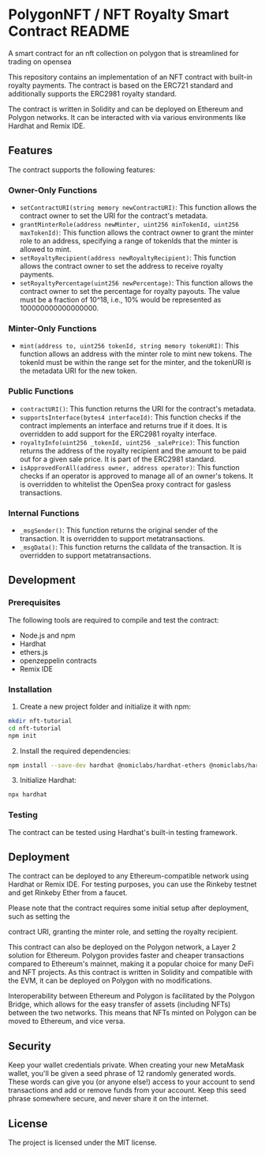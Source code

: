 # PolygonNFT / NFT Royalty Smart Contract README
A smart contract for an nft collection on polygon that is streamlined for trading on opensea

This repository contains an implementation of an NFT contract with built-in royalty payments. The contract is based on the ERC721 standard and additionally supports the ERC2981 royalty standard.

The contract is written in Solidity and can be deployed on Ethereum and Polygon networks. It can be interacted with via various environments like Hardhat and Remix IDE. 

## Features

The contract supports the following features:

### Owner-Only Functions

- `setContractURI(string memory newContractURI)`: This function allows the contract owner to set the URI for the contract's metadata.
- `grantMinterRole(address newMinter, uint256 minTokenId, uint256 maxTokenId)`: This function allows the contract owner to grant the minter role to an address, specifying a range of tokenIds that the minter is allowed to mint.
- `setRoyaltyRecipient(address newRoyaltyRecipient)`: This function allows the contract owner to set the address to receive royalty payments.
- `setRoyaltyPercentage(uint256 newPercentage)`: This function allows the contract owner to set the percentage for royalty payouts. The value must be a fraction of 10^18, i.e., 10% would be represented as 100000000000000000.

### Minter-Only Functions

- `mint(address to, uint256 tokenId, string memory tokenURI)`: This function allows an address with the minter role to mint new tokens. The tokenId must be within the range set for the minter, and the tokenURI is the metadata URI for the new token.

### Public Functions

- `contractURI()`: This function returns the URI for the contract's metadata.
- `supportsInterface(bytes4 interfaceId)`: This function checks if the contract implements an interface and returns true if it does. It is overridden to add support for the ERC2981 royalty interface.
- `royaltyInfo(uint256 _tokenId, uint256 _salePrice)`: This function returns the address of the royalty recipient and the amount to be paid out for a given sale price. It is part of the ERC2981 standard.
- `isApprovedForAll(address owner, address operator)`: This function checks if an operator is approved to manage all of an owner's tokens. It is overridden to whitelist the OpenSea proxy contract for gasless transactions.

### Internal Functions

- `_msgSender()`: This function returns the original sender of the transaction. It is overridden to support metatransactions.
- `_msgData()`: This function returns the calldata of the transaction. It is overridden to support metatransactions.

## Development

### Prerequisites

The following tools are required to compile and test the contract:

- Node.js and npm
- Hardhat
- ethers.js
- openzeppelin contracts
- Remix IDE

### Installation

1. Create a new project folder and initialize it with npm:

```sh
mkdir nft-tutorial
cd nft-tutorial
npm init
```

2. Install the required dependencies:

```sh
npm install --save-dev hardhat @nomiclabs/hardhat-ethers @nomiclabs/hardhat-etherscan @openzeppelin/contracts dotenv [email protected]^5.0.0 [email protected]
```

3. Initialize Hardhat:

```sh
npx hardhat
```

### Testing

The contract can be tested using Hardhat's built-in testing framework.

## Deployment

The contract can be deployed to any Ethereum-compatible network using Hardhat or Remix IDE. For testing purposes, you can use the Rinkeby testnet and get Rinkeby Ether from a faucet.

Please note that the contract requires some initial setup after deployment, such as setting the

contract URI, granting the minter role, and setting the royalty recipient.

This contract can also be deployed on the Polygon network, a Layer 2 solution for Ethereum. Polygon provides faster and cheaper transactions compared to Ethereum's mainnet, making it a popular choice for many DeFi and NFT projects. As this contract is written in Solidity and compatible with the EVM, it can be deployed on Polygon with no modifications.

Interoperability between Ethereum and Polygon is facilitated by the Polygon Bridge, which allows for the easy transfer of assets (including NFTs) between the two networks. This means that NFTs minted on Polygon can be moved to Ethereum, and vice versa.

## Security

Keep your wallet credentials private. When creating your new MetaMask wallet, you'll be given a seed phrase of 12 randomly generated words. These words can give you (or anyone else!) access to your account to send transactions and add or remove funds from your account. Keep this seed phrase somewhere secure, and never share it on the internet. 

## License

The project is licensed under the MIT license.

